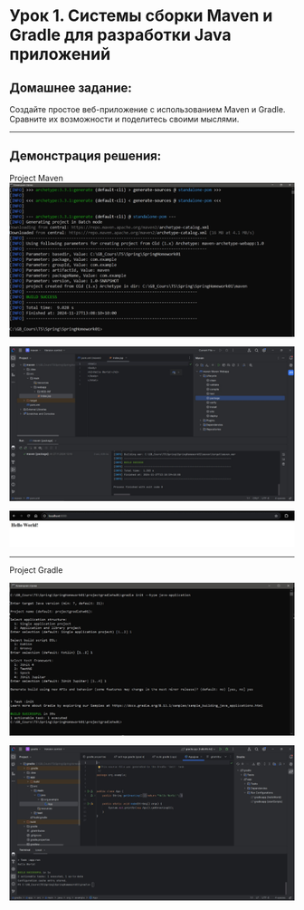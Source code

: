  # Урок 1. Системы сборки Maven и Gradle для разработки Java приложений
 
 ## Домашнее задание:

 Создайте простое веб-приложение с использованием Maven и Gradle. 
 Сравните их возможности и поделитесь своими мыслями.



-----------------------------------------------------------------------------------------
## Демонстрация решения:

Project Maven
![](image/maven_1.jpg)

![](image/maven_2.jpg)

![](image/maven_3.jpg)

------------------------------------

Project Gradle

![](image/gradle_1.jpg)

![](image/gradle_2.jpg)

